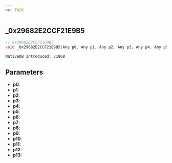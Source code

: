 ```yaml
---
ns: TASK
---
```

## _0x29682E2CCF21E9B5

```c
// 0x29682E2CCF21E9B5
void _0x29682E2CCF21E9B5(Any p0, Any p1, Any p2, Any p3, Any p4, Any p5, Any p6, Any p7, Any p8, Any p9, Any p10, Any p11, Any p12, Any p13);
```

```
NativeDB Introduced: v1868
```

## Parameters
* **p0**:
* **p1**:
* **p2**:
* **p3**:
* **p4**:
* **p5**:
* **p6**:
* **p7**:
* **p8**:
* **p9**:
* **p10**:
* **p11**:
* **p12**:
* **p13**:
